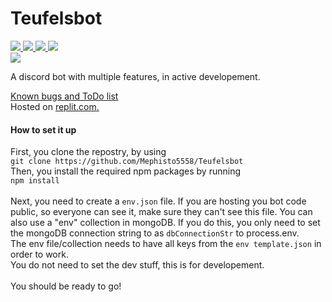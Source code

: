 <h1>Teufelsbot</h1>
<a href="https://github.com/Mephisto5558/Teufelsbot/pulse" alt="Activity">
  <img src="https://img.shields.io/github/commit-activity/m/Mephisto5558/Teufelsbot" />
</a>
<a href="https://github.com/Mephisto5558/Teufelsbot/blob/main/LICENSE" alt="License">
  <img src="https://img.shields.io/github/license/Mephisto5558/Teufelsbot" />
</a>
<a href="https://github.com/Mephisto5558/Teufelsbot/actions/workflows/codeql-analysis.yml" alt="CodeQL">
  <img src="https://github.com/Mephisto5558/Teufelsbot/actions/workflows/codeql-analysis.yml/badge.svg?branch=main" />
</a>
<a href="https://www.codefactor.io/repository/github/mephisto5558/teufelsbot" alt="CodeFactor">
  <img src="https://www.codefactor.io/repository/github/mephisto5558/teufelsbot/badge" />
</a>
<br>
<a href="https://discord.gg/u6xjqzz" alt="Discord Server">
  <img src="https://discordapp.com/api/guilds/725378451988676609/widget.png?style=shield" />
</a>
<p>A discord bot with multiple features, in active developement.</p>
<a href="https://github.com/Mephisto5558/Teufelbots/discussions/3">Known bugs and ToDo list</a><br>
Hosted on <a href="https://replit.com">replit.com.</a>
</p>

<h4>How to set it up</h4>
<p>First, you clone the repostry, by using<br>
  <code>git clone https://github.com/Mephisto5558/Teufelsbot</code><br>
  Then, you install the required npm packages by running<br>
  <code>npm install</code><br><br>
  Next, you need to create a <code>env.json</code> file. If you are hosting you bot code public,
  so everyone can see it, make sure they can't see this file. You can also use a "env" collection
  in mongoDB. If you do this, you only need to set the mongoDB connection string to as
  <code>dbConnectionStr</code> to process.env.<br>
  The env file/collection needs to have all keys from the <code>env template.json</code> in order to work.<br>
  You do not need to set the dev stuff, this is for developement.<br><br>
  You should be ready to go!
</p>
</body>

